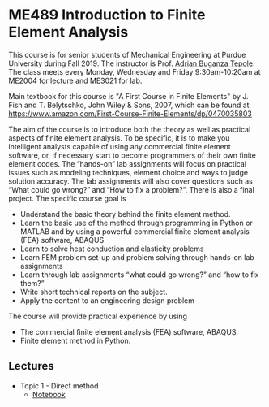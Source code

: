 # ME489 Introduction to Finite Element Analysis

This course is for senior students of Mechanical Engineering at Purdue University during Fall 2019.
The instructor is Prof. [Adrian Buganza Tepole](https://engineering.purdue.edu/buganzalab/).
The class meets every Monday, Wednesday and Friday 9:30am-10:20am at ME2004 for lecture and ME3021 for lab.

Main textbook for this course is "A First Course in Finite Elements" by J. Fish and T. Belytschko, John Wiley & Sons, 2007, which can be found at https://www.amazon.com/First-Course-Finite-Elements/dp/0470035803

The aim of the course is to introduce both the theory as well as practical aspects of finite element analysis. To be specific, it is to make you intelligent analysts capable of using any commercial finite element software, or, if necessary start to become programmers of their own finite element codes. The “hands-on” lab assignments will focus on practical issues such as modeling techniques, element choice and ways to judge solution accuracy. The lab assignments will also cover questions such as “What could go wrong?” and “How to fix a problem?”. There is also a final project. The specific course goal is

+ Understand the basic theory behind the finite element method.
+ Learn the basic use of the method through programming in Python or MATLAB and by using a powerful commercial finite element analysis (FEA) software, ABAQUS
+ Learn to solve heat conduction and elasticity problems
+ Learn FEM problem set-up and problem solving through hands-on lab assignments
+ Learn through lab assignments “what could go wrong?” and “how to fix them?”
+ Write short technical reports on the subject.
+ Apply the content to an engineering design problem

The course will provide practical experience by using
+ The commercial finite element analysis (FEA) software, ABAQUS.
+ Finite element method in Python.

## Lectures

+ Topic 1 - Direct method
  - [Notebook](codes/Class03.ipynb)
